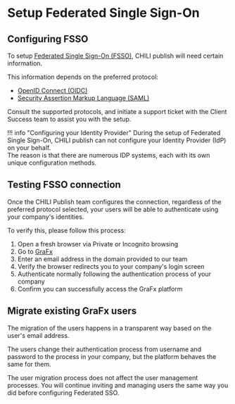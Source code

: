 # Setup Federated Single Sign-On

## Configuring FSSO

To setup [Federated Single Sign-On (FSSO)](/CHILI-GraFx/concepts/federated-single-sign-on/), CHILI publish will need certain information.

This information depends on the preferred protocol:

- [OpenID Connect (OIDC)](/CHILI-GraFx/guides/setup-fsso/oidc)
- [Security Assertion Markup Language (SAML)](/CHILI-GraFx/guides/setup-fsso/saml)

Consult the supported protocols, and initiate a support ticket with the Client Success team to assist you with the setup.

!!! info "Configuring your Identity Provider"
	During the setup of Federated Single Sign-On, CHILI publish can not configure your Identity Provider (IdP) on your behalf.  
    The reason is that there are numerous IDP systems, each with its own unique configuration methods.

## Testing FSSO connection

Once the CHILI Publish team configures the connection, regardless of the preferred protocol selected, your users will be able to authenticate using your company's identities.

To verify this, please follow this process:

1. Open a fresh browser via Private or Incognito browsing
2. Go to [GraFx](https://chiligrafx.com)
3. Enter an email address in the domain provided to our team
4. Verify the browser redirects you to your company's login screen
5. Authenticate normally following the authentication process of your company
6. Confirm you can successfully access the GraFx platform

## Migrate existing GraFx users

The migration of the users happens in a transparent way based on the user's email address.

The users change their authentication process from username and password to the process in your company, but the platform behaves the same for them.

The user migration process does not affect the user management processes. You will continue inviting and managing users the same way you did before configuring Federated SSO.